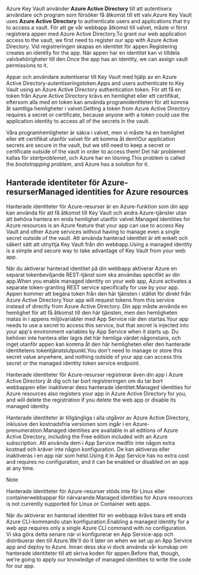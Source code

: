 <span data-ttu-id="d344a-101">Azure Key Vault använder **Azure Active Directory** till att autentisera användare och program som försöker få åtkomst till ett valv.</span><span class="sxs-lookup"><span data-stu-id="d344a-101">Azure Key Vault uses **Azure Active Directory** to authenticate users and applications that try to access a vault.</span></span> <span data-ttu-id="d344a-102">För att ge vår webbapp åtkomst till valvet, måste vi först registrera appen med Azure Active Directory.</span><span class="sxs-lookup"><span data-stu-id="d344a-102">To grant our web application access to the vault, we first need to register our app with Azure Active Directory.</span></span> <span data-ttu-id="d344a-103">Vid registreringen skapas en identitet för appen.</span><span class="sxs-lookup"><span data-stu-id="d344a-103">Registering creates an identity for the app.</span></span> <span data-ttu-id="d344a-104">När appen har en identitet kan vi tilldela valvbehörigheter till den.</span><span class="sxs-lookup"><span data-stu-id="d344a-104">Once the app has an identity, we can assign vault permissions to it.</span></span>

<span data-ttu-id="d344a-105">Appar och användare autentiserar till Key Vault med hjälp av en Azure Active Directory-autentiseringstoken.</span><span class="sxs-lookup"><span data-stu-id="d344a-105">Apps and users authenticate to Key Vault using an Azure Active Directory authentication token.</span></span> <span data-ttu-id="d344a-106">För att få en token från Azure Active Directory krävs en hemlighet eller ett certifikat, eftersom alla med en token kan använda programidentiteten för att komma åt samtliga hemligheter i valvet.</span><span class="sxs-lookup"><span data-stu-id="d344a-106">Getting a token from Azure Active Directory requires a secret or certificate, because anyone with a token could use the application identity to access all of the secrets in the vault.</span></span>

<span data-ttu-id="d344a-107">Våra programhemligheter är säkra i valvet, men vi måste ha en hemlighet eller ett certifikat utanför valvet för att komma åt dem!</span><span class="sxs-lookup"><span data-stu-id="d344a-107">Our application secrets are secure in the vault, but we still need to keep a secret or certificate outside of the vault in order to access them!</span></span> <span data-ttu-id="d344a-108">Det här problemet kallas för *startproblemet*, och Azure har en lösning.</span><span class="sxs-lookup"><span data-stu-id="d344a-108">This problem is called the *bootstrapping problem*, and Azure has a solution for it.</span></span>

## <a name="managed-identities-for-azure-resources"></a><span data-ttu-id="d344a-109">Hanterade identiteter för Azure-resurser</span><span class="sxs-lookup"><span data-stu-id="d344a-109">Managed identities for Azure resources</span></span>

<span data-ttu-id="d344a-110">Hanterade identiteter för Azure-resurser är en Azure-funktion som din app kan använda för att få åtkomst till Key Vault och andra Azure-tjänster utan att behöva hantera en enda hemlighet utanför valvet.</span><span class="sxs-lookup"><span data-stu-id="d344a-110">Managed identities for Azure resources is an Azure feature that your app can use to access Key Vault and other Azure services without having to manage even a single secret outside of the vault.</span></span> <span data-ttu-id="d344a-111">Att använda hanterad identitet är ett enkelt och säkert sätt att utnyttja Key Vault från din webbapp.</span><span class="sxs-lookup"><span data-stu-id="d344a-111">Using a managed identity is a simple and secure way to take advantage of Key Vault from your web app.</span></span>

<span data-ttu-id="d344a-112">När du aktiverar hanterad identitet på din webbapp aktiverar Azure en separat tokenbeviljande REST-tjänst som ska användas specifikt av din app.</span><span class="sxs-lookup"><span data-stu-id="d344a-112">When you enable managed identity on your web app, Azure activates a separate token-granting REST service specifically for use by your app.</span></span> <span data-ttu-id="d344a-113">Appen kommer att begära token från den här tjänsten i stället för direkt från Azure Active Directory.</span><span class="sxs-lookup"><span data-stu-id="d344a-113">Your app will request tokens from this service instead of directly from Azure Active Directory.</span></span> <span data-ttu-id="d344a-114">Din app måste använda en hemlighet för att få åtkomst till den här tjänsten, men den hemligheten matas in i appens miljövariabler med App Service när den startas.</span><span class="sxs-lookup"><span data-stu-id="d344a-114">Your app needs to use a secret to access this service, but that secret is injected into your app's environment variables by App Service when it starts up.</span></span> <span data-ttu-id="d344a-115">Du behöver inte hantera eller lagra det här hemliga värdet någonstans, och inget utanför appen kan komma åt den här hemligheten eller den hanterade identitetens tokentjänstslutpunkt.</span><span class="sxs-lookup"><span data-stu-id="d344a-115">You don't need to manage or store this secret value anywhere, and nothing outside of your app can access this secret or the managed identity token service endpoint.</span></span>

<span data-ttu-id="d344a-116">Hanterade identiteter för Azure-resurser registrerar även din app i Azure Active Directory åt dig och tar bort registreringen om du tar bort webbappen eller inaktiverar dess hanterade identitet.</span><span class="sxs-lookup"><span data-stu-id="d344a-116">Managed identities for Azure resources also registers your app in Azure Active Directory for you, and will delete the registration if you delete the web app or disable its managed identity.</span></span>

<span data-ttu-id="d344a-117">Hanterade identiteter är tillgängliga i alla utgåvor av Azure Active Directory, inklusive den kostnadsfria versionen som ingår i en Azure-prenumeration.</span><span class="sxs-lookup"><span data-stu-id="d344a-117">Managed identities are available in all editions of Azure Active Directory, including the Free edition included with an Azure subscription.</span></span> <span data-ttu-id="d344a-118">Att använda dem i App Service medför inte någon extra kostnad och kräver inte någon konfiguration. De kan aktiveras eller inaktiveras i en app när som helst.</span><span class="sxs-lookup"><span data-stu-id="d344a-118">Using it in App Service has no extra cost and requires no configuration, and it can be enabled or disabled on an app at any time.</span></span>

> [!NOTE]
> <span data-ttu-id="d344a-119">Hanterade identiteter för Azure-resurser stöds inte för Linux eller containerwebbappar för närvarande.</span><span class="sxs-lookup"><span data-stu-id="d344a-119">Managed identities for Azure resources is not currently supported for Linux or Container web apps.</span></span>

<span data-ttu-id="d344a-120">När du aktiverar en hanterad identitet för en webbapp krävs bara ett enda Azure CLI-kommando utan konfiguration.</span><span class="sxs-lookup"><span data-stu-id="d344a-120">Enabling a managed identity for a web app requires only a single Azure CLI command with no configuration.</span></span> <span data-ttu-id="d344a-121">Vi ska göra detta senare när vi konfigurerar en App Service-app och distribuerar den till Azure.</span><span class="sxs-lookup"><span data-stu-id="d344a-121">We'll do it later on when we set up an App Service app and deploy to Azure.</span></span> <span data-ttu-id="d344a-122">Innan dess ska vi dock använda vår kunskap om hanterade identiteter till att skriva koden för appen.</span><span class="sxs-lookup"><span data-stu-id="d344a-122">Before that, though, we're going to apply our knowledge of managed identities to write the code for our app.</span></span>